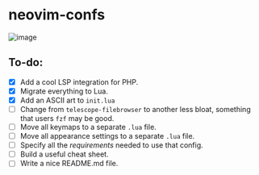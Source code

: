 # neovim-confs

![image](https://github.com/albuquerque53/neovim-confs/assets/57183466/489e973c-657d-4a26-8a1f-39f85967cc8c)

## To-do:

- [X] Add a cool LSP integration for PHP.
- [X] Migrate everything to Lua.
- [X] Add an ASCII art to `init.lua`
- [ ] Change from `telescope-filebrowser` to another less bloat, something that users `fzf` may be good.
- [ ] Move all keymaps to a separate `.lua` file.
- [ ] Move all appearance settings to a separate `.lua` file.
- [ ] Specify all the _requirements_ needed to use that config.
- [ ] Build a useful cheat sheet.
- [ ] Write a nice README.md file.
